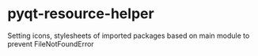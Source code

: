 # pyqt-resource-helper
Setting icons, stylesheets of imported packages based on main module to prevent FileNotFoundError
